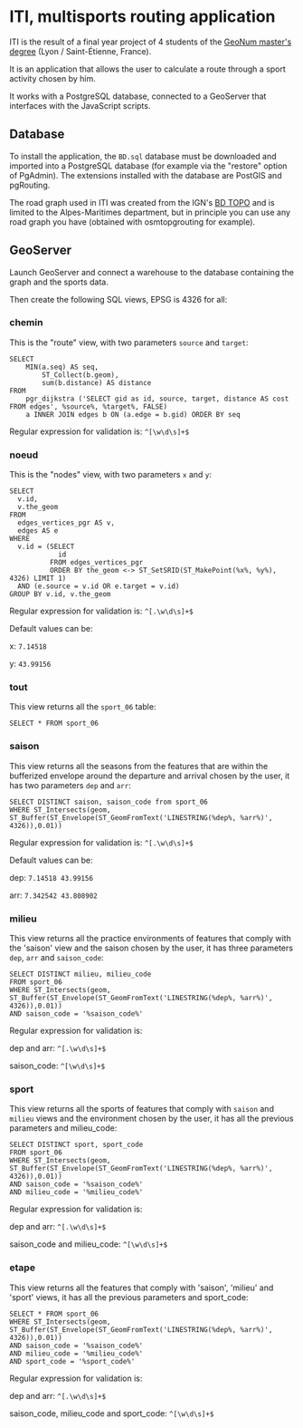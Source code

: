 # ITI, multisports routing application

ITI is the result of a final year project of 4 students of the [GeoNum master's degree](https://mastergeonum.org/) (Lyon / Saint-Étienne, France).

It is an application that allows the user to calculate a route through a sport activity chosen by him.

It works with a PostgreSQL database, connected to a GeoServer that interfaces with the JavaScript scripts.

## Database

To install the application, the `BD.sql` database must be downloaded and imported into a PostgreSQL database (for example via the "restore" option of PgAdmin).
The extensions installed with the database are PostGIS and pgRouting.

The road graph used in ITI was created from the IGN's [BD TOPO](https://geoservices.ign.fr/documentation/diffusion/telechargement-donnees-libres.html) and is limited to the Alpes-Maritimes department, but in principle you can use any road graph you have (obtained with osmtopgrouting for example).

## GeoServer

Launch GeoServer and connect a warehouse to the database containing the graph and the sports data.

Then create the following SQL views, EPSG is 4326 for all:


### chemin

This is the "route" view, with two parameters `source` and `target`:

```
SELECT
	MIN(a.seq) AS seq,  
        ST_Collect(b.geom),
        sum(b.distance) AS distance
FROM
	pgr_dijkstra ('SELECT gid as id, source, target, distance AS cost FROM edges', %source%, %target%, FALSE)
	a INNER JOIN edges b ON (a.edge = b.gid) ORDER BY seq
```

Regular expression for validation is: `^[\w\d\s]+$`


### noeud

This is the "nodes" view, with two parameters `x` and `y`:
```
SELECT
  v.id,
  v.the_geom
FROM
  edges_vertices_pgr AS v,
  edges AS e
WHERE
  v.id = (SELECT
            id
          FROM edges_vertices_pgr
          ORDER BY the_geom <-> ST_SetSRID(ST_MakePoint(%x%, %y%), 4326) LIMIT 1)
  AND (e.source = v.id OR e.target = v.id)
GROUP BY v.id, v.the_geom
```
Regular expression for validation is: `^[.\w\d\s]+$`

Default values can be:

x: `7.14518`

y: `43.99156`



### tout

This view returns all the `sport_06` table:
```
SELECT * FROM sport_06
```


### saison

This view returns all the seasons from the features that are within the bufferized envelope around the departure and arrival chosen by the user, it has two parameters `dep` and `arr`:
```
SELECT DISTINCT saison, saison_code from sport_06
WHERE ST_Intersects(geom,
ST_Buffer(ST_Envelope(ST_GeomFromText('LINESTRING(%dep%, %arr%)', 4326)),0.01))
```
Regular expression for validation is:
`^[.\w\d\s]+$`

Default values can be:

dep: `7.14518 43.99156`

arr: `7.342542 43.808902`


### milieu

This view returns all the practice environments of features that comply with the 'saison' view and the saison chosen by the user, it has three parameters `dep`, `arr` and `saison_code`:
```
SELECT DISTINCT milieu, milieu_code
FROM sport_06
WHERE ST_Intersects(geom,
ST_Buffer(ST_Envelope(ST_GeomFromText('LINESTRING(%dep%, %arr%)', 4326)),0.01))
AND saison_code = '%saison_code%'
```
Regular expression for validation is:

dep and arr: `^[.\w\d\s]+$`

saison_code: `^[\w\d\s]+$`


### sport

This view returns all the sports of features that comply with `saison` and `milieu` views and the environment chosen by the user, it has all the previous parameters and milieu_code:
```
SELECT DISTINCT sport, sport_code
FROM sport_06
WHERE ST_Intersects(geom,
ST_Buffer(ST_Envelope(ST_GeomFromText('LINESTRING(%dep%, %arr%)', 4326)),0.01))
AND saison_code = '%saison_code%'
AND milieu_code = '%milieu_code%'
```
Regular expression for validation is:

dep and arr: `^[.\w\d\s]+$`

saison_code and milieu_code: `^[\w\d\s]+$`


### etape

This view returns all the features that comply with 'saison', 'milieu' and 'sport' views, it has all the previous parameters and sport_code:
```
SELECT * FROM sport_06
WHERE ST_Intersects(geom,
ST_Buffer(ST_Envelope(ST_GeomFromText('LINESTRING(%dep%, %arr%)', 4326)),0.01))
AND saison_code = '%saison_code%'
AND milieu_code = '%milieu_code%'
AND sport_code = '%sport_code%'
```
Regular expression for validation is:

dep and arr: `^[.\w\d\s]+$`

saison_code, milieu_code and sport_code: `^[\w\d\s]+$`

